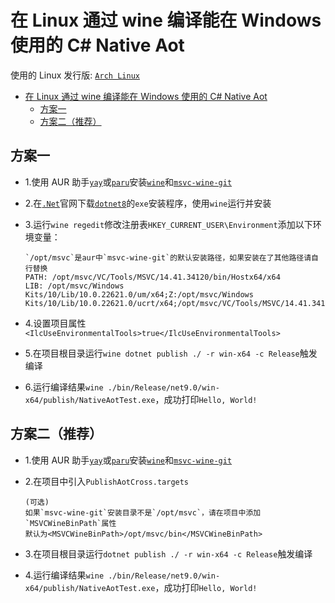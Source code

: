 # 在 Linux 通过 wine 编译能在 Windows 使用的 C# Native Aot

使用的 Linux 发行版: [`Arch Linux`](https://archlinux.org/)

- [在 Linux 通过 wine 编译能在 Windows 使用的 C# Native Aot](#在linux通过wine编译能在windows使用的c-native-aot)
  - [方案一](#方案一)
  - [方案二（推荐）](#方案二推荐)

## 方案一

- 1.使用 AUR 助手[`yay`](https://github.com/Jguer/yay)或[`paru`](https://github.com/Morganamilo/paru)安装[`wine`](https://www.winehq.org/)和[`msvc-wine-git`](https://github.com/mstorsjo/msvc-wine)

- 2.在[`.Net`](https://dotnet.microsoft.com)官网下载[`dotnet8`](https://dotnet.microsoft.com/zh-cn/download/dotnet/8.0)的`exe`安装程序，使用`wine`运行并安装

- 3.运行`wine regedit`修改注册表`HKEY_CURRENT_USER\Environment`添加以下环境变量：
  ```
  `/opt/msvc`是aur中`msvc-wine-git`的默认安装路径，如果安装在了其他路径请自行替换
  PATH: /opt/msvc/VC/Tools/MSVC/14.41.34120/bin/Hostx64/x64
  LIB: /opt/msvc/Windows Kits/10/Lib/10.0.22621.0/um/x64;Z:/opt/msvc/Windows Kits/10/Lib/10.0.22621.0/ucrt/x64;/opt/msvc/VC/Tools/MSVC/14.41.34120/lib/x64
  ```

- 4.设置项目属性`<IlcUseEnvironmentalTools>true</IlcUseEnvironmentalTools>`

- 5.在项目根目录运行`wine dotnet publish ./ -r win-x64 -c Release`触发编译

- 6.运行编译结果`wine ./bin/Release/net9.0/win-x64/publish/NativeAotTest.exe`，成功打印`Hello, World!`

## 方案二（推荐）
- 1.使用 AUR 助手[`yay`](https://github.com/Jguer/yay)或[`paru`](https://github.com/Morganamilo/paru)安装[`wine`](https://www.winehq.org/)和[`msvc-wine-git`](https://github.com/mstorsjo/msvc-wine)

- 2.在项目中引入`PublishAotCross.targets`
  ```
  (可选)
  如果`msvc-wine-git`安装目录不是`/opt/msvc`，请在项目中添加`MSVCWineBinPath`属性
  默认为<MSVCWineBinPath>/opt/msvc/bin</MSVCWineBinPath>
  ```

- 3.在项目根目录运行`dotnet publish ./ -r win-x64 -c Release`触发编译

- 4.运行编译结果`wine ./bin/Release/net9.0/win-x64/publish/NativeAotTest.exe`，成功打印`Hello, World!`
